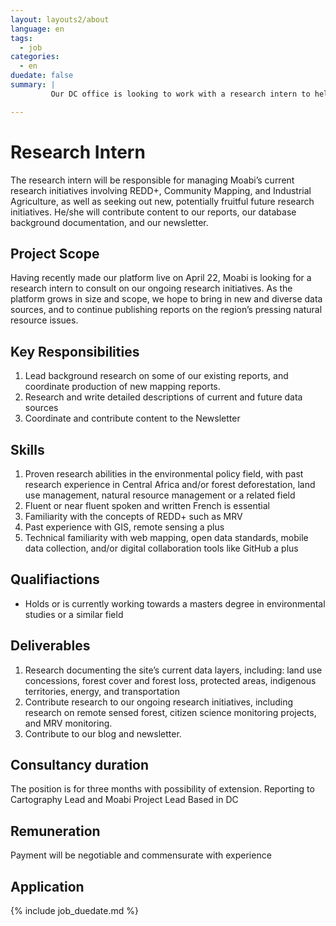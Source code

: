 ```yaml
---
layout: layouts2/about
language: en
tags:
  - job
categories:
  - en
duedate: false
summary: |
         Our DC office is looking to work with a research intern to help with project research and management.  We are looking for someone with excellent French language skills and a background in environmental studies and/or international development . Knowledge of Central Africa and the REDD+ initiative would be distinct advantage.

---
```

# Research Intern

The research intern will be responsible for managing Moabi’s current research initiatives involving REDD+, Community Mapping, and Industrial Agriculture, as well as seeking out new, potentially fruitful future research initiatives.  He/she will contribute content to our reports, our database background documentation, and our newsletter.

## Project Scope
Having recently made our platform live on April 22, Moabi is looking for a research intern to consult on our ongoing research initiatives.  As the platform grows in size and scope, we hope to bring in new and diverse data sources, and to continue publishing reports on the region’s pressing natural resource issues.

## Key Responsibilities
1. Lead background research on some of our existing reports, and coordinate production of new mapping reports.
2. Research and write detailed descriptions of current and future data sources
3. Coordinate and contribute content to the Newsletter

## Skills
1. Proven research abilities in the environmental policy field, with past research experience in Central Africa and/or forest deforestation, land use management, natural resource management or a related field
2. Fluent or near fluent spoken and written French is essential
3. Familiarity with the concepts of REDD+ such as MRV
4. Past experience with GIS, remote sensing a plus
5. Technical familiarity with web mapping, open data standards, mobile data collection, and/or digital collaboration tools like GitHub a plus


## Qualifiactions
* Holds or is currently working towards a masters degree in environmental studies or a similar field

## Deliverables
1. Research documenting the site’s current data layers, including: land use concessions, forest cover and forest loss, protected areas, indigenous territories, energy, and transportation
2. Contribute research to our ongoing research initiatives, including research on remote sensed forest, citizen science monitoring projects, and MRV monitoring.
3. Contribute to our blog and newsletter.


## Consultancy duration
The position is for three months with possibility of extension.
Reporting to Cartography Lead and Moabi Project Lead
Based in DC

## Remuneration
Payment will be negotiable and commensurate with experience

## Application
{% include job_duedate.md %}





